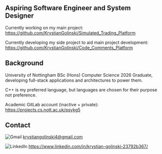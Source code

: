 ## Aspiring Software Engineer and System Designer
Currently working on my main project: https://github.com/KrystianGolinski/Simulated_Trading_Platform

Currently developing my side project to aid main project development: https://github.com/KrystianGolinski/Code_Comments_Platform

## Background
University of Nottingham BSc (Hons) Computer Science 2026 Graduate, developing full-stack applications and architectures to power them. 

C++ is my preferred language, but languages are chosen for their purpose not preference.

Academic GitLab account (inactive + private): https://projects.cs.nott.ac.uk/psykg5

## Contact

![Gmail](https://img.shields.io/badge/-gmail-D14836?style=flat&logo=gmail&logoColor=white) krystiangolinski4@gmail.com

![LinkedIn](https://img.shields.io/badge/-linkedin-0077B5?style=flat&logo=linkedin&logoColor=white) https://www.linkedin.com/in/krystian-golinski-23792b367/
